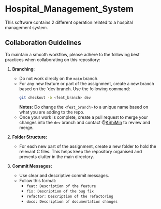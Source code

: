 # Hospital_Management_System
This software contains 2 different operation related to a hospital management system.

## Collaboration Guidelines 
To maintain a smooth workflow, please adhere to the following best practices when collaborating on this repository: 
1. **Branching:**
    - Do not work direcly on the `main` branch.
    - For any new feature or part of the assignment, create a new branch based on the `dev branch. Use the following command: 
        ```bash 
        git checkout -b <feat_branch> dev
        ```
        **Notes:** Do change the `<feat_branch>` to a unique name based on what you are adding to the repo. 
    - Once your work is complete, create a pull request to merge your changes into the `dev` branch and contact @[KShiMin](https://github.com/KShiMin) to review and merge.
2. **Folder Structure:**
    - For each new part of the assignment, create a new folder to hold the relevant C files. This helps keep the repository organised and prevents clutter in the main directory.

3. **Commit Messages:**
    - Use clear and descriptive commit messages. 
    - Follow this format: 
        - `feat: Description of the feature`
        - `fix: Description of the bug fix`
        - `refactor: Description of the refactoring`
        - `docs: Description of documentation changes`
